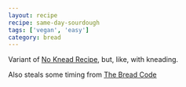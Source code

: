 ```yaml
---
layout: recipe
recipe: same-day-sourdough
tags: ['vegan', 'easy']
category: bread
---
```


Variant of [No Knead Recipe](/bread/no-knead-sourdough), but, like,
with kneading.

Also steals some timing from
[The Bread Code](https://github.com/hendricius/the-bread-code/blob/master/basics/basic-sour-dough.md)
